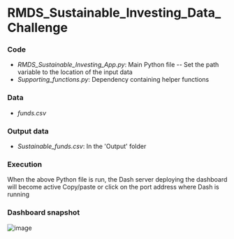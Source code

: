 # RMDS_Sustainable_Investing_Data_Challenge

### **Code**
- *RMDS_Sustainable_Investing_App.py*: Main Python file
-- Set the path variable to the location of the input data
- *Supporting_functions.py*: Dependency containing helper functions

### **Data** 
- *funds.csv*

### **Output data**
- *Sustainable_funds.csv*: In the 'Output' folder

### **Execution** 
When the above Python file is run, the Dash server deploying the dashboard will become active
Copy/paste or click on the port address where Dash is running 

### **Dashboard snapshot**

![image](https://user-images.githubusercontent.com/31114603/151738693-d64255e3-bb05-4b43-a6e0-80690eb66c1e.png)
